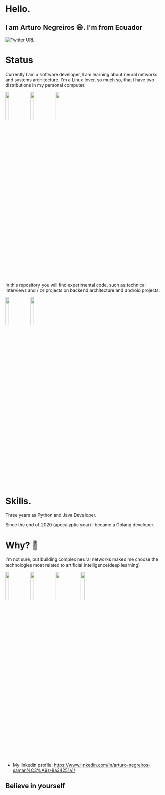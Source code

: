 
<strong>Hello.</strong>
=======

<h2>I am Arturo Negreiros 😄. I'm from Ecuador</h2>

[![Twitter URL](https://img.shields.io/twitter/url?style=social&url=https%3A%2F%2Ftwitter.com%2FDevTuron)](https://twitter.com/DevTuron)

<strong>Status</strong>
=======

Currently I am a software developer, I am learning about neural networks and systems architecture. I'm a Linux lover, so much so, that i have two distributions in my personal computer. 

<p>
<img width="15%" src="https://www.vectorlogo.zone/logos/archlinux/archlinux-ar21.svg" />
<img width="15%" src="https://www.vectorlogo.zone/logos/ubuntu/ubuntu-ar21.svg" />
<img width="15%" src="https://www.vectorlogo.zone/logos/gnu_bash/gnu_bash-ar21.svg" />
</p>

In this repository you will find experimental code, such as technical interviews and / or projects on backend architecture and android projects.

<img width="15%" src="https://www.vectorlogo.zone/logos/java/java-ar21.svg" />
<img width="15%" src="https://www.vectorlogo.zone/logos/android/android-ar21.svg" />

<strong>Skills.</strong>
=======


Three years as Python and Java Developer.

Since the end of 2020 (apocalyptic year) I became a Golang developer.


<strong>Why? 🤔</strong>
=======

I'm not sure, but building complex neural networks makes me choose the technologies most related to artificial intelligence(deep learning)



<p>
<img width="15%" src="https://www.vectorlogo.zone/logos/golang/golang-ar21.svg" />
<img width="15%" src="https://www.vectorlogo.zone/logos/python/python-ar21.svg" />
<img width="15%" src="https://www.vectorlogo.zone/logos/linux/linux-ar21.svg" />
<img width="15%" src="https://www.vectorlogo.zone/logos/arduino/arduino-ar21.svg" />
</p>

- My linkedin profile: https://www.linkedin.com/in/arturo-negreiros-saman%C3%A9z-8a34251a1/

## Believe in yourself
<!--
**Arturo0911/Arturo0911** is a ✨ _special_ ✨ repository because its `README.md` (this file) appears on your GitHub profile.

Here are some ideas to get you started:

- 🔭 I’m currently working on Web Frameworks and security tools...
- 🌱 I’m currently learning about Go, Python & Java...
- 👯 I’m looking to collaborate on any project ...
- 🤔 I’m looking for help with ...
- 💬 Ask me about ...
- 📫 How to reach me: ...
- 😄 Pronouns: ...
- ⚡ Fun fact: ...
-->

